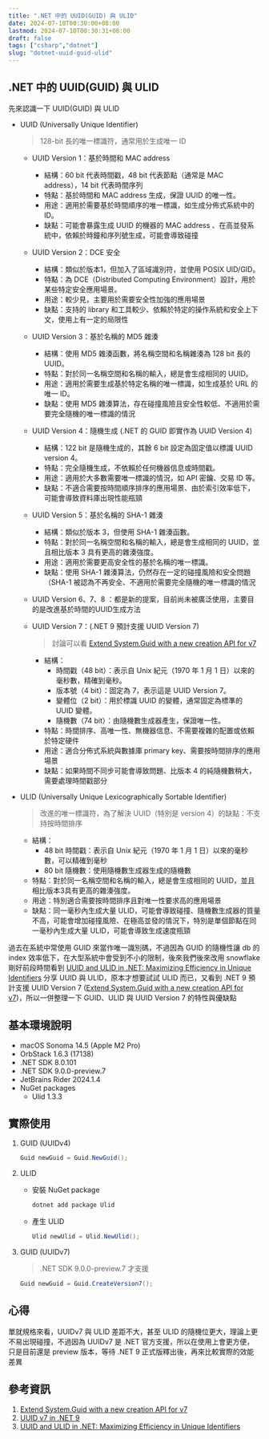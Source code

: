 ```yaml
---
title: ".NET 中的 UUID(GUID) 與 ULID"
date: 2024-07-10T00:30:00+08:00
lastmod: 2024-07-10T00:30:31+08:00
draft: false
tags: ["csharp","dotnet"]
slug: "dotnet-uuid-guid-ulid"
---
```


## .NET 中的 UUID(GUID) 與 ULID

先來認識一下 UUID(GUID) 與 ULID

- UUID (Universally Unique Identifier)

    > 128-bit 長的唯一標識符，通常用於生成唯一 ID

    - UUID Version 1：基於時間和 MAC address
        - 結構：60 bit 代表時間戳，48 bit 代表節點（通常是 MAC address），14 bit 代表時間序列
        - 特點：基於時間和 MAC address 生成，保證 UUID 的唯一性。
        - 用途：適用於需要基於時間順序的唯一標識，如生成分佈式系統中的ID。
        - 缺點：可能會暴露生成 UUID 的機器的 MAC address 、在高並發系統中，依賴於時鐘和序列號生成，可能會導致碰撞
    - UUID Version 2：DCE 安全
        - 結構：類似於版本1，但加入了區域識別符，並使用 POSIX UID/GID。
        - 特點：為 DCE（Distributed Computing Environment）設計，用於某些特定安全應用場景。
        - 用途：較少見，主要用於需要安全性加強的應用場景
        - 缺點：支持的 library 和工具較少、依賴於特定的操作系統和安全上下文，使用上有一定的局限性
    - UUID Version 3：基於名稱的 MD5 雜湊
        - 結構：使用 MD5 雜湊函數，將名稱空間和名稱雜湊為 128 bit 長的 UUID。
        - 特點：對於同一名稱空間和名稱的輸入，總是會生成相同的 UUID。
        - 用途：適用於需要生成基於特定名稱的唯一標識，如生成基於 URL 的唯一 ID。
        - 缺點：使用 MD5 雜湊算法，存在碰撞風險且安全性較低、不適用於需要完全隨機的唯一標識的情況
    - UUID Version 4：隨機生成 (.NET 的 GUID 即實作為 UUID Version 4)
        - 結構：122 bit 是隨機生成的，其餘 6 bit 設定為固定值以標識 UUID version 4。
        - 特點：完全隨機生成，不依賴於任何機器信息或時間戳。
        - 用途：適用於大多數需要唯一標識的情況，如 API 密鑰、交易 ID 等。
        - 缺點：不適合需要按時間順序排序的應用場景、由於索引效率低下，可能會導致資料庫出現性能瓶頸
    - UUID Version 5：基於名稱的 SHA-1 雜湊
        - 結構：類似於版本 3，但使用 SHA-1 雜湊函數。
        - 特點：對於同一名稱空間和名稱的輸入，總是會生成相同的 UUID，並且相比版本 3 具有更高的雜湊強度。
        - 用途：適用於需要更高安全性的基於名稱的唯一標識。
        - 缺點：使用 SHA-1 雜湊算法，仍然存在一定的碰撞風險和安全問題（SHA-1 被認為不再安全、不適用於需要完全隨機的唯一標識的情況
    - UUID Version 6、7、8 ：都是新的提案，目前尚未被廣泛使用，主要目的是改進基於時間的UUID生成方法
    - UUID Version 7：(.NET 9 預計支援 UUID Version 7)

        > 討論可以看 [Extend System.Guid with a new creation API for v7](https://github.com/dotnet/runtime/issues/103658?WT.mc_id=DOP-MVP-5002594)

        - 結構：
            - 時間戳（48 bit）：表示自 Unix 紀元（1970 年 1 月 1 日）以來的毫秒數，精確到毫秒。
            - 版本號（4 bit）：固定為 7，表示這是 UUID Version 7。
            - 變體位（2 bit）：用於標識 UUID 的變體，通常固定為標準的 UUID 變體。
            - 隨機數（74 bit）：由隨機數生成器產生，保證唯一性。
        - 特點：時間排序、高唯一性、無機器信息、不需要複雜的配置或依賴於特定硬件
        - 用途：適合分佈式系統與數據庫 primary key、需要按時間排序的應用場景
        - 缺點：如果時間不同步可能會導致問題、比版本 4 的純隨機數稍大，需要處理時間戳部分

- ULID (Universally Unique Lexicographically Sortable Identifier)

    > 改進的唯一標識符，為了解決 UUID（特別是 version 4）的缺點：不支持按時間排序

    - 結構：
        - 48 bit 時間戳：表示自 Unix 紀元（1970 年 1 月 1 日）以來的毫秒數，可以精確到毫秒
        - 80 bit 隨機數：使用隨機數生成器生成的隨機數
    - 特點：對於同一名稱空間和名稱的輸入，總是會生成相同的 UUID，並且相比版本3具有更高的雜湊強度。
    - 用途：特別適合需要按時間排序且對唯一性要求高的應用場景
    - 缺點：同一毫秒內生成大量 ULID，可能會導致碰撞、隨機數生成器的質量不高，可能會增加碰撞風險、在極高並發的情況下，特別是單個節點在同一毫秒內生成大量 ULID，可能會導致生成速度瓶頸

過去在系統中常使用 GUID 來當作唯一識別碼，不過因為 GUID 的隨機性讓 db 的 index 效率低下，在大型系統中會受到不小的限制，後來我們後來改用 snowflake 剛好前段時間看到 [UUID and ULID in .NET: Maximizing Efficiency in Unique Identifiers](https://medium.com/codenx/uuid-and-ulid-in-net-maximizing-efficiency-in-unique-identifiers-a94c41177128) 分享 UUID 與 ULID，原本才想要試試 ULID 而已，又看到 .NET 9 預計支援 UUID Version 7 ([Extend System.Guid with a new creation API for v7](https://github.com/dotnet/runtime/issues/103658?WT.mc_id=DOP-MVP-5002594))，所以一併整理一下 GUID、ULID 與 UUID Version 7 的特性與優缺點

## 基本環境說明

- macOS Sonoma 14.5 (Apple M2 Pro)
- OrbStack 1.6.3 (17138)
- .NET SDK 8.0.101
- .NET SDK 9.0.0-preview.7
- JetBrains Rider 2024.1.4
- NuGet packages
    - Ulid 1.3.3

## 實際使用

1. GUID (UUIDv4)

    ```cs
    Guid newGuid = Guid.NewGuid();
    ```

2. ULID

    - 安裝 NuGet package

        ```bash
        dotnet add package Ulid
        ```

    - 產生 ULID

        ```cs
        Ulid newUlid = Ulid.NewUlid();
        ```

3. GUID (UUIDv7)

    > .NET SDK 9.0.0-preview.7 才支援

    ```cs
    Guid newGuid = Guid.CreateVersion7();
    ```

## 心得

單就規格來看，UUIDv7 與 ULID 差距不大，甚至 ULID 的隨機位更大，理論上更不易出現碰撞，不過因為 UUIDv7 是 .NET 官方支援，所以在使用上會更方便，只是目前還是 preview 版本，等待 .NET 9 正式版釋出後，再來比較實際的效能差異

## 參考資訊

1. [Extend System.Guid with a new creation API for v7](https://github.com/dotnet/runtime/issues/103658?WT.mc_id=DOP-MVP-5002594)
2. [UUID v7 in .NET 9](https://steven-giesel.com/blogPost/ea42a518-4d8b-4e08-8f73-e542bdd3b983)
3. [UUID and ULID in .NET: Maximizing Efficiency in Unique Identifiers](https://medium.com/codenx/uuid-and-ulid-in-net-maximizing-efficiency-in-unique-identifiers-a94c41177128)
